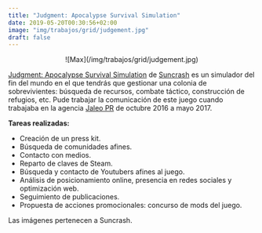 ```yaml
---
title: "Judgment: Apocalypse Survival Simulation"
date: 2019-05-20T00:30:56+02:00
image: "img/trabajos/grid/judgement.jpg"
draft: false
---
```


<center>![Max](/img/trabajos/grid/judgement.jpg)</center>

[Judgment: Apocalypse Survival Simulation](http://www.judgmentgame.com/) de [Suncrash](https://www.suncrash.com/) es un simulador del fin del mundo en el que tendrás que gestionar una colonia de sobrevivientes: búsqueda de recursos, combate táctico, construcción de refugios, etc. Pude trabajar la comunicación de este juego cuando trabajaba en la agencia [Jaleo PR](http://jaleopr.com/) de octubre 2016 a mayo 2017.

**Tareas realizadas:**

+ Creación de un press kit.
+ Búsqueda de comunidades afines.
+ Contacto con medios.
+ Reparto de claves de Steam.
+ Búsqueda y contacto de Youtubers afines al juego.
+ Análisis de posicionamiento online, presencia en redes sociales y optimización web.
+ Seguimiento de publicaciones.
+ Propuesta de acciones promocionales: concurso de mods del juego.

Las imágenes pertenecen a Suncrash.
